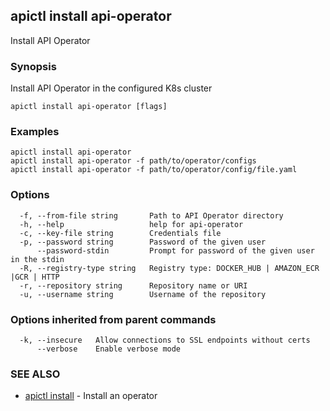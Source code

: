 ## apictl install api-operator

Install API Operator

### Synopsis

Install API Operator in the configured K8s cluster

```
apictl install api-operator [flags]
```

### Examples

```
apictl install api-operator
apictl install api-operator -f path/to/operator/configs
apictl install api-operator -f path/to/operator/config/file.yaml
```

### Options

```
  -f, --from-file string       Path to API Operator directory
  -h, --help                   help for api-operator
  -c, --key-file string        Credentials file
  -p, --password string        Password of the given user
      --password-stdin         Prompt for password of the given user in the stdin
  -R, --registry-type string   Registry type: DOCKER_HUB | AMAZON_ECR |GCR | HTTP
  -r, --repository string      Repository name or URI
  -u, --username string        Username of the repository
```

### Options inherited from parent commands

```
  -k, --insecure   Allow connections to SSL endpoints without certs
      --verbose    Enable verbose mode
```

### SEE ALSO

* [apictl install](apictl_install.md)	 - Install an operator

